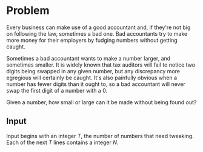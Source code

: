 # Problem

Every business can make use of a good accountant and, if they're not big on following the law, sometimes a bad one. Bad accountants try to make more money for their employers by fudging numbers without getting caught.

Sometimes a bad accountant wants to make a number larger, and sometimes smaller. It is widely known that tax auditors will fail to notice two digits being swapped in any given number, but any discrepancy more egregious will certainly be caught. It's also painfully obvious when a number has fewer digits than it ought to, so a bad accountant will never swap the first digit of a number with a 0.

Given a number, how small or large can it be made without being found out?

## Input

Input begins with an integer $T$, the number of numbers that need tweaking.  
Each of the next $T$ lines contains a integer $N$.
